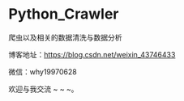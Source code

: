 # Python_Crawler

爬虫以及相关的数据清洗与数据分析

博客地址：https://blog.csdn.net/weixin_43746433

微信：why19970628

欢迎与我交流 ~ ~ ~。
